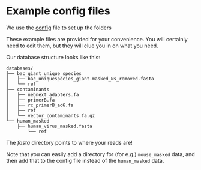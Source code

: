 # Example config files

We use the [config](sample_config.yaml) file to set up the folders 

These example files are provided for your convenience. You will certainly need to edit them, but they will clue you in on what you need.

Our database structure looks like this:

```
databases/
├── bac_giant_unique_species
│   ├── bac_uniquespecies_giant.masked_Ns_removed.fasta
│   └── ref
├── contaminants
│   ├── nebnext_adapters.fa
│   ├── primerB.fa
│   ├── rc_primerB_ad6.fa
│   ├── ref
│   └── vector_contaminants.fa.gz
└── human_masked
    ├── human_virus_masked.fasta
        └── ref
```

The *fastq* directory points to where your reads are!

Note that you can easily add a directory for (for e.g.) `mouse_masked` data, and then add that to the config file instead of the `human_masked` data.

